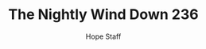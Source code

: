---
image: /assets/img/nwd/236_nwd_psalm_118_14_erv.png
title: The Nightly Wind Down 236
number: 236
categories:
  - The Nightly Wind Down
author: Hope Staff
notes: The Nightly Wind Down 236
embed: >-
  EMBED_GOES_HERE
transcript: >-
  SOME LINES OF TEXT START HERE
---